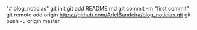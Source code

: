 "# blog_noticias"  git init git add README.md git commit -m "first commit" git remote add origin https://github.com/ArielBandeira/blog_noticias.git git push -u origin master

